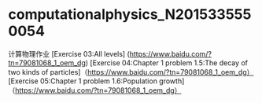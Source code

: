 # computationalphysics_N2015335550054
计算物理作业
[Exercise 03:All levels] (https://www.baidu.com/?tn=79081068_1_oem_dg)
[Exercise 04:Chapter 1 problem 1.5:The decay of two kinds of particles]（https://www.baidu.com/?tn=79081068_1_oem_dg）
[Exercise 05:Chapter 1 problem 1.6:Population growth]（https://www.baidu.com/?tn=79081068_1_oem_dg）
